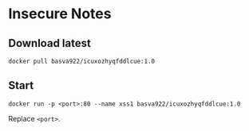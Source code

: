 # Insecure Notes

## Download latest

`docker pull basva922/icuxozhyqfddlcue:1.0`

## Start

`docker run -p <port>:80 --name xss1 basva922/icuxozhyqfddlcue:1.0`


Replace `<port>`.

